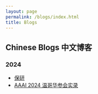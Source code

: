 ```yaml
---
layout: page
permalink: /blogs/index.html
title: Blogs
---
```


## Chinese Blogs 中文博客

### 2024

- [保研](https://qintianhao.cn/blogs/undergraduate/)
- [AAAI 2024 温哥华参会实录](https://caihanlin.com/blogs/aaai-24/)

<br>

